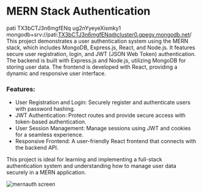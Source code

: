 # MERN Stack Authentication
pati  TX3bCTJ3n6mgfENq  ug2nYyeyeXismky1
mongodb+srv://pati:TX3bCTJ3n6mgfENq@cluster0.gpegv.mongodb.net/
This project demonstrates a user authentication system using the MERN stack, which includes MongoDB, Express.js, React, and Node.js. It features secure user registration, login, and JWT (JSON Web Token) authentication. The backend is built with Express.js and Node.js, utilizing MongoDB for storing user data. The frontend is developed with React, providing a dynamic and responsive user interface.

### Features:
- User Registration and Login: Securely register and authenticate users with password hashing.
- JWT Authentication: Protect routes and provide secure access with token-based authentication.
- User Session Management: Manage sessions using JWT and cookies for a seamless experience.
- Responsive Frontend: A user-friendly React frontend that connects with the backend API.

This project is ideal for learning and implementing a full-stack authentication system and understanding how to manage user data securely in a MERN application.



![mernauth screen](https://scontent.fbkk22-1.fna.fbcdn.net/v/t39.30808-6/474084273_28194108703567461_2493562805753958733_n.jpg?_nc_cat=100&ccb=1-7&_nc_sid=127cfc&_nc_eui2=AeENOOPfF47YFQqvKMXZw-z6Jh-ke4lSkfwmH6R7iVKR_ECC9aUZXWtXiyC_8bkUW_aSyH5DCeWj6AUxiXfOVW_F&_nc_ohc=yTvehePMAdwQ7kNvgFz86bP&_nc_oc=AdgyCGpw_0R3lIpviYxSPvukS-tAaTCG9ajVg1qBbaAwpmyaW9mkN8cE-jL2aG62Sos&_nc_zt=23&_nc_ht=scontent.fbkk22-1.fna&_nc_gid=AWmFG_Jxni0ZjjPyl4wfM0t&oh=00_AYAU4r7myfH-WYE63xUDBZ0dBBdZweqA0ecP7sTfDAyWtw&oe=6794D37C)
